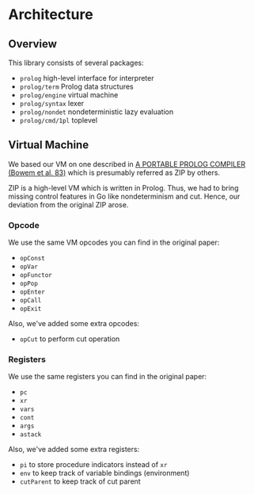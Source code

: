 # Architecture

## Overview

This library consists of several packages:

- `prolog` high-level interface for interpreter
- `prolog/term` Prolog data structures
- `prolog/engine` virtual machine
- `prolog/syntax` lexer
- `prolog/nondet` nondeterministic lazy evaluation
- `prolog/cmd/1pl` toplevel

## Virtual Machine

We based our VM on one described in [A PORTABLE PROLOG COMPILER (Bowem et al. 83)](http://www.softwarepreservation.org/projects/prolog/lisbon/lpw83/p74-Bowen.pdf) which is presumably referred as ZIP by others.

ZIP is a high-level VM which is written in Prolog.
Thus, we had to bring missing control features in Go like nondeterminism and cut.
Hence, our deviation from the original ZIP arose.

### Opcode

We use the same VM opcodes you can find in the original paper:

- `opConst`
- `opVar`
- `opFunctor`
- `opPop`
- `opEnter`
- `opCall`
- `opExit`

Also, we've added some extra opcodes:

- `opCut` to perform cut operation

### Registers

We use the same registers you can find in the original paper:

- `pc`
- `xr`
- `vars`
- `cont`
- `args`
- `astack`

Also, we've added some extra registers:

- `pi` to store procedure indicators instead of `xr`
- `env` to keep track of variable bindings (environment)
- `cutParent` to keep track of cut parent
